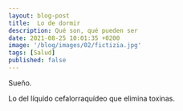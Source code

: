 ```yaml
---
layout: blog-post
title:  Lo de dormir
description: Qué son, qué pueden ser
date: 2021-08-25 10:01:35 +0200
image: '/blog/images/02/fictizia.jpg'
tags: [Salud]
published: false
---
```


<!-- #### La introducciò -->

Sueño.

Lo del líquido cefalorraquídeo que elimina toxinas.
